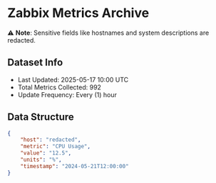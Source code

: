 # Zabbix Metrics Archive

⚠️ **Note**: Sensitive fields like hostnames and system descriptions are redacted.

## Dataset Info
- Last Updated: 2025-05-17 10:00 UTC
- Total Metrics Collected: 992
- Update Frequency: Every (1) hour

## Data Structure
```json
{
    "host": "redacted",
    "metric": "CPU Usage",
    "value": "12.5",
    "units": "%",
    "timestamp": "2024-05-21T12:00:00"
}
```
